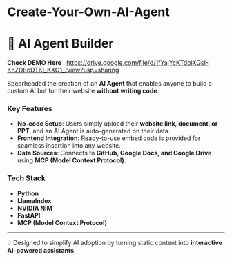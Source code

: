 # Create-Your-Own-AI-Agent

# 🚀 AI Agent Builder

**Check DEMO Here** : https://drive.google.com/file/d/1fYajYcKTdbiXGsI-KhZD8pDTKl_KXO1_/view?usp=sharing 

Spearheaded the creation of an **AI Agent** that enables anyone to build a custom AI bot for their website **without writing code**.  

### Key Features
- **No-code Setup**: Users simply upload their **website link, document, or PPT**, and an AI Agent is auto-generated on their data.  
- **Frontend Integration**: Ready-to-use embed code is provided for seamless insertion into any website.  
- **Data Sources**: Connects to **GitHub, Google Docs, and Google Drive** using **MCP (Model Context Protocol)**.  

### Tech Stack
- **Python**
- **LlamaIndex**
- **NVIDIA NIM**
- **FastAPI**
- **MCP (Model Context Protocol)**  

---
💡 Designed to simplify AI adoption by turning static content into **interactive AI-powered assistants**.

